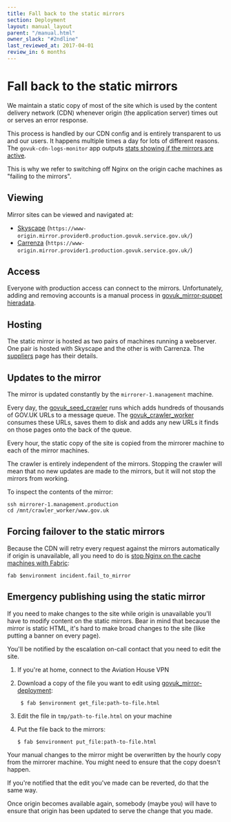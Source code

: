 ```yaml
---
title: Fall back to the static mirrors
section: Deployment
layout: manual_layout
parent: "/manual.html"
owner_slack: "#2ndline"
last_reviewed_at: 2017-04-01
review_in: 6 months
---
```


# Fall back to the static mirrors

We maintain a static copy of most of the site which is used by the content delivery
network (CDN) whenever origin (the application server) times out or serves an error
response.

This process is handled by our CDN config and is entirely transparent to us and
our users. It happens multiple times a day for lots of different reasons. The
`govuk-cdn-logs-monitor` app outputs [stats showing if the mirrors are active][graphite_cdn_backend].

This is why we refer to switching off Nginx on the origin cache machines as
"failing to the mirrors".

## Viewing

Mirror sites can be viewed and navigated at:

- [Skyscape](https://www-origin.mirror.provider0.production.govuk.service.gov.uk/) (`https://www-origin.mirror.provider0.production.govuk.service.gov.uk/`)
- [Carrenza](https://www-origin.mirror.provider1.production.govuk.service.gov.uk/) (`https://www-origin.mirror.provider1.production.govuk.service.gov.uk/`)

## Access

Everyone with production access can connect to the mirrors. Unfortunately,
adding and removing accounts is a manual process in [govuk_mirror-puppet hieradata][].

## Hosting

The static mirror is hosted as two pairs of machines running a webserver. One pair is
hosted with Skyscape and the other is with Carrenza. The [suppliers][] page has their
details.

## Updates to the mirror

The mirror is updated constantly by the `mirrorer-1.management` machine.

Every day, the [govuk_seed_crawler][] runs which adds hundreds of thousands of GOV.UK
URLs to a message queue. The [govuk_crawler_worker][] consumes these URLs, saves them to
disk and adds any new URLs it finds on those pages onto the back of the queue.

Every hour, the static copy of the site is copied from the mirrorer machine to each
of the mirror machines.

The crawler is entirely independent of the mirrors. Stopping the crawler will mean that
no new updates are made to the mirrors, but it will not stop the mirrors from working.

To inspect the contents of the mirror:

```
ssh mirrorer-1.management.production
cd /mnt/crawler_worker/www.gov.uk
```

## Forcing failover to the static mirrors

Because the CDN will retry every request against the mirrors automatically if origin
is unavailable, all you need to do is [stop Nginx on the cache machines with Fabric][fab-fail]:

```
fab $environment incident.fail_to_mirror
```

[fab-fail]: https://github.com/alphagov/fabric-scripts/blob/master/incident.py

## Emergency publishing using the static mirror

If you need to make changes to the site while origin is unavailable you'll have to
modify content on the static mirrors. Bear in mind that because the mirror is static
HTML, it's hard to make broad changes to the site (like putting a banner on every page).

You'll be notified by the escalation on-call contact that you need to edit the site.

1. If you're at home, connect to the Aviation House VPN
2. Download a copy of the file you want to edit using [govuk_mirror-deployment][]:

        $ fab $environment get_file:path-to-file.html

3.  Edit the file in `tmp/path-to-file.html` on your machine
4.  Put the file back to the mirrors:

        $ fab $environment put_file:path-to-file.html

Your manual changes to the mirror might be overwritten by the hourly copy from the
mirrorer machine. You might need to ensure that the copy doesn't happen.

If you're notified that the edit you've made can be reverted, do that the same way.

Once origin becomes available again, somebody (maybe you) will have to ensure that
origin has been updated to serve the change that you made.

[graphite_cdn_backend]: https://graphite.publishing.service.gov.uk/render?from=-1months&until=now&width=800&height=600&target=stats.govuk.app.govuk-cdn-logs-monitor.logs-cdn-1.cdn_backend.mirror1&target=stats.govuk.app.govuk-cdn-logs-monitor.logs-cdn-1.cdn_backend.mirror0
[govuk_crawler_worker]: https://github.com/alphagov/govuk_crawler_worker
[govuk_seed_crawler]: https://github.com/alphagov/govuk_seed_crawler/
[govuk_mirror-deployment]: https://github.gds/gds/govuk_mirror-deployment
[govuk_mirror-puppet hieradata]: https://github.com/alphagov/govuk_mirror-puppet/blob/master/hieradata/common.yaml
[suppliers]: https://github.gds/pages/gds/opsmanual/infrastructure/suppliers.html
